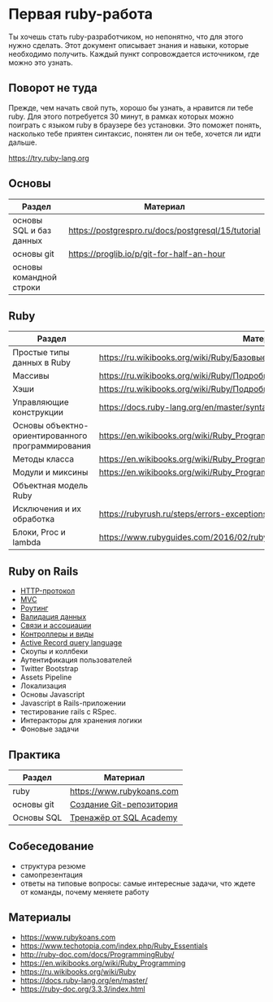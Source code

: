 # Первая ruby-работа

Ты хочешь стать ruby-разработчиком, но непонятно, что для этого нужно сделать. Этот документ описывает знания и навыки, которые необходимо получить. Каждый пункт сопровождается источником, где можно это узнать.

## Поворот не туда

Прежде, чем начать свой путь, хорошо бы узнать, а нравится ли тебе ruby. Для этого потребуется 30 минут, в рамках которых можно поиграть с языком ruby в браузере без установки. Это поможет понять, насколько тебе приятен синтаксис, понятен ли он тебе, хочется ли идти дальше.

<https://try.ruby-lang.org>

## Основы

| Раздел                  | Материал                                       |
| ----------------------- | ---------------------------------------------- |
| основы SQL и баз данных | https://postgrespro.ru/docs/postgresql/15/tutorial                                                |
| основы git              | <https://proglib.io/p/git-for-half-an-hour>                                               |
| основы командной строки |                                                |

## Ruby

| Раздел                                 | Материал                              |
| -------------------------------------- | ------------------------------------- |
| Простые типы данных в Ruby             | https://ru.wikibooks.org/wiki/Ruby/Базовые_типы_данных                                      |
| Массивы                                | https://ru.wikibooks.org/wiki/Ruby/Подробнее_о_массивах                                      |
| Хэши                                   | https://ru.wikibooks.org/wiki/Ruby/Подробнее_об_ассоциативных_массивах                                      |
| Управляющие конструкции                | <https://docs.ruby-lang.org/en/master/syntax/control_expressions_rdoc.html>                                      |
| Основы объектно-ориентированного программирования | <https://en.wikibooks.org/wiki/Ruby_Programming/Syntax/Classes>           |
| Методы класса                          | <https://en.wikibooks.org/wiki/Ruby_Programming/Syntax/Classes>  |
| Модули и миксины                       | https://en.wikibooks.org/wiki/Ruby_Programming/Syntax/Classes#Mixing_in_Modules                                      |
| Объектная модель Ruby                  |                                       |
| Исключения и их обработка              | <https://rubyrush.ru/steps/errors-exceptions> |
| Блоки, Proc и lambda                   | <https://www.rubyguides.com/2016/02/ruby-procs-and-lambdas/>  |

## Ruby on Rails

- [HTTP-протокол](https://practicum.yandex.ru/blog/chto-takoe-protokol-http/)
- [MVC](https://dev.to/dumebii/model-view-controller-in-rails-a-deep-dive-into-the-mvc-architecture-4oi1)
- [Роутинг](https://guides.rubyonrails.org/routing.html)
- [Валидация данных](https://guides.rubyonrails.org/active_record_validations.html)
- [Связи и ассоциации](https://guides.rubyonrails.org/association_basics.html)
- [Контроллеры и виды](https://guides.rubyonrails.org/layouts_and_rendering.html)
- [Active Record query language](https://guides.rubyonrails.org/active_record_basics.html)
- Скоупы и коллбеки
- Аутентификация пользователей
- Twitter Bootstrap
- Assets Pipeline
- Локализация
- Основы Javascript
- Javascript в Rails-приложении
- тестирование rails с RSpec.
- Интеракторы для хранения логики
- Фоновые задачи

## Практика

| Раздел                  | Материал                                       |
| ----------------------- | ---------------------------------------------- |
| ruby                    | <https://www.rubykoans.com>                                   |
| основы git              | [Создание Git-репозитория](https://git-scm.com/book/ru/v2/Основы-Git-Создание-Git-репозитория) |
| Основы SQL              | [Тренажёр от SQL Academy](https://sql-academy.org/ru/trainer)  |



## Собеседование

- структура резюме
- самопрезентация
- ответы на типовые вопросы: самые интересные задачи, что ждете от команды, почему меняете работу

## Материалы

- <https://www.rubykoans.com>
- <https://www.techotopia.com/index.php/Ruby_Essentials>
- <http://ruby-doc.com/docs/ProgrammingRuby/>
- <https://en.wikibooks.org/wiki/Ruby_Programming>
- <https://ru.wikibooks.org/wiki/Ruby>
- <https://docs.ruby-lang.org/en/master/>
- <https://ruby-doc.org/3.3.3/index.html>
